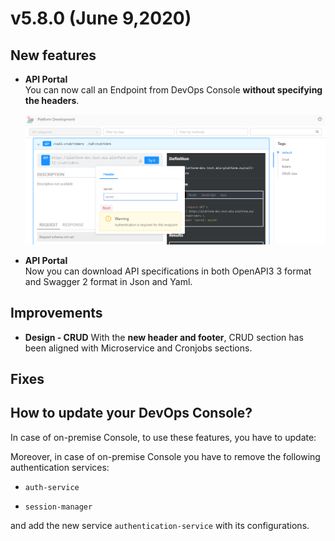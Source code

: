 # v5.8.0 (June 9,2020)

## New features

* **API Portal**       
    You can now call an Endpoint from DevOps Console **without specifying the headers**.

    ![API-portal-header](img/API-portal-header.png)

* **API Portal**      
    Now you can download API specifications in both OpenAPI3 3 format and Swagger 2 format in Json and Yaml.


## Improvements

* **Design - CRUD**
    With the **new header and footer**, CRUD section has been aligned with Microservice and Cronjobs sections.

## Fixes

    
## How to update your DevOps Console?

In case of on-premise Console, to use these features, you have to update:


Moreover, in case of on-premise Console you have to remove the following authentication services:

* `auth-service`

* `session-manager`

and add the new service `authentication-service` with its configurations.
